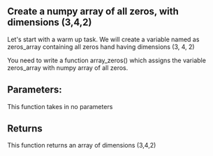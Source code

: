 ## Create a numpy array of all zeros, with dimensions (3,4,2)

Let's start with a warm up task. 
We will create a variable named as zeros_array containing all zeros hand having dimensions 
(3, 4, 2)

You need to write a function array_zeros() which assigns the variable zeros_array with numpy array of all zeros.

## Parameters:
This function takes in no parameters

## Returns
This function returns an array of dimensions (3,4,2)


